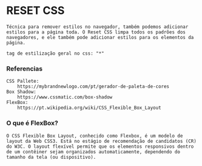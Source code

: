 # RESET CSS
    Técnica para remover estilos no navegador, também podemos adicionar estilos para a página toda. O Reset CSS limpa todos os padrões dos navegadores, e ele também pode adicionar estilos para os elementos da página. 
    
    tag de estilização geral no css: "*"

### Referencias
    CSS Pallete:
        https://mybrandnewlogo.com/pt/gerador-de-paleta-de-cores
    Box Shadow:
        https://www.cssmatic.com/box-shadow
    FlexBox:
        https://pt.wikipedia.org/wiki/CSS_Flexible_Box_Layout

### O que é FlexBox?
    O CSS Flexible Box Layout, conhecido como Flexbox, é um modelo de layout da Web CSS3. Está no estágio de recomendação de candidatos (CR) do W3C. O layout flexível permite que os elementos responsivos dentro de um contêiner sejam organizados automaticamente, dependendo do tamanho da tela (ou dispositivo).
